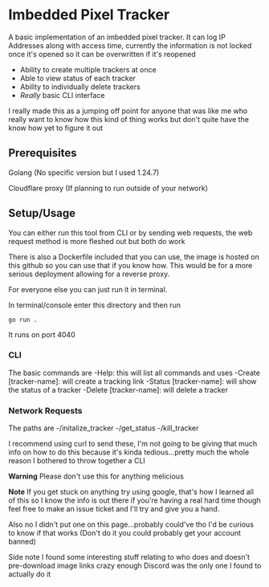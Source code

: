 # Imbedded Pixel Tracker

A basic implementation of an imbedded pixel tracker. It can log IP Addresses along with access time, 
currently the information is not locked once it's opened so it can be overwritten if it's reopened

- Ability to create multiple trackers at once
- Able to view status of each tracker
- Ability to individually delete trackers
- *Really* basic CLI interface

I really made this as a jumping off point for anyone that was like me who really want to know how 
this kind of thing works but don't quite have the know how yet to figure it out

## Prerequisites

Golang (No specific version but I used 1.24.7)

Cloudflare proxy (If planning to run outside of your network)

## Setup/Usage

You can either run this tool from CLI or by sending web requests, the web request method is more fleshed out but both do work

There is also a Dockerfile included that you can use, the image is hosted on this github so you can use that if you know how. 
This would be for a more serious deployment allowing for a reverse proxy.

For everyone else you can just run it in terminal.

In terminal/console enter this directory and then run 

`go run .`

It runs on port 4040

### CLI

The basic commands are
-Help: this will list all commands and uses
-Create \[tracker-name\]: will create a tracking link
-Status \[tracker-name\]: will show the status of a tracker
-Delete \[tracker-name\]: will delete a tracker

### Network Requests

The paths are
-/initalize_tracker
-/get_status
-/kill_tracker

I recommend using curl to send these, I'm not going to be giving that much info on how to do this because it's kinda tedious...pretty much the whole reason I bothered to 
throw together a CLI

**Warning**
Please don't use this for anything melicious

**Note**
If you get stuck on anything try using google, that's how I learned all of this so I know the info is out there if you're having a real hard time though feel free to make an 
issue ticket and I'll try and give you a hand.

Also no I didn't put one on this page...probably could've tho I'd be curious to know if that works (Don't do it you could probably get your account banned)

Side note I found some interesting stuff relating to who does and doesn't pre-download image links 
crazy enough Discord was the only one I found to actually do it